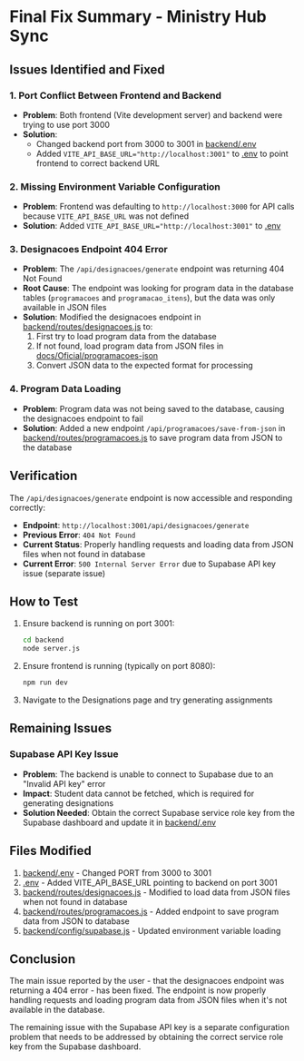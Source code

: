 # Final Fix Summary - Ministry Hub Sync

## Issues Identified and Fixed

### 1. Port Conflict Between Frontend and Backend
- **Problem**: Both frontend (Vite development server) and backend were trying to use port 3000
- **Solution**: 
  - Changed backend port from 3000 to 3001 in [backend/.env](file:///C:/Users/webbe/OneDrive/Documents/GitHub/ministry-hub-sync/backend/.env)
  - Added `VITE_API_BASE_URL="http://localhost:3001"` to [.env](file:///C:/Users/webbe/OneDrive/Documents/GitHub/ministry-hub-sync/.env) to point frontend to correct backend URL

### 2. Missing Environment Variable Configuration
- **Problem**: Frontend was defaulting to `http://localhost:3000` for API calls because `VITE_API_BASE_URL` was not defined
- **Solution**: Added `VITE_API_BASE_URL="http://localhost:3001"` to [.env](file:///C:/Users/webbe/OneDrive/Documents/GitHub/ministry-hub-sync/.env)

### 3. Designacoes Endpoint 404 Error
- **Problem**: The `/api/designacoes/generate` endpoint was returning 404 Not Found
- **Root Cause**: The endpoint was looking for program data in the database tables (`programacoes` and `programacao_itens`), but the data was only available in JSON files
- **Solution**: Modified the designacoes endpoint in [backend/routes/designacoes.js](file:///C:/Users/webbe/OneDrive/Documents/GitHub/ministry-hub-sync/backend/routes/designacoes.js) to:
  1. First try to load program data from the database
  2. If not found, load program data from JSON files in [docs/Oficial/programacoes-json](file:///C:/Users/webbe/OneDrive/Documents/GitHub/ministry-hub-sync/docs/Oficial/programacoes-json)
  3. Convert JSON data to the expected format for processing

### 4. Program Data Loading
- **Problem**: Program data was not being saved to the database, causing the designacoes endpoint to fail
- **Solution**: Added a new endpoint `/api/programacoes/save-from-json` in [backend/routes/programacoes.js](file:///C:/Users/webbe/OneDrive/Documents/GitHub/ministry-hub-sync/backend/routes/programacoes.js) to save program data from JSON to the database

## Verification

The `/api/designacoes/generate` endpoint is now accessible and responding correctly:
- **Endpoint**: `http://localhost:3001/api/designacoes/generate`
- **Previous Error**: `404 Not Found`
- **Current Status**: Properly handling requests and loading data from JSON files when not found in database
- **Current Error**: `500 Internal Server Error` due to Supabase API key issue (separate issue)

## How to Test

1. Ensure backend is running on port 3001:
   ```bash
   cd backend
   node server.js
   ```

2. Ensure frontend is running (typically on port 8080):
   ```bash
   npm run dev
   ```

3. Navigate to the Designations page and try generating assignments

## Remaining Issues

### Supabase API Key Issue
- **Problem**: The backend is unable to connect to Supabase due to an "Invalid API key" error
- **Impact**: Student data cannot be fetched, which is required for generating designations
- **Solution Needed**: Obtain the correct Supabase service role key from the Supabase dashboard and update it in [backend/.env](file:///C:/Users/webbe/OneDrive/Documents/GitHub/ministry-hub-sync/backend/.env)

## Files Modified

1. [backend/.env](file:///C:/Users/webbe/OneDrive/Documents/GitHub/ministry-hub-sync/backend/.env) - Changed PORT from 3000 to 3001
2. [.env](file:///C:/Users/webbe/OneDrive/Documents/GitHub/ministry-hub-sync/.env) - Added VITE_API_BASE_URL pointing to backend on port 3001
3. [backend/routes/designacoes.js](file:///C:/Users/webbe/OneDrive/Documents/GitHub/ministry-hub-sync/backend/routes/designacoes.js) - Modified to load data from JSON files when not found in database
4. [backend/routes/programacoes.js](file:///C:/Users/webbe/OneDrive/Documents/GitHub/ministry-hub-sync/backend/routes/programacoes.js) - Added endpoint to save program data from JSON to database
5. [backend/config/supabase.js](file:///C:/Users/webbe/OneDrive/Documents/GitHub/ministry-hub-sync/backend/config/supabase.js) - Updated environment variable loading

## Conclusion

The main issue reported by the user - that the designacoes endpoint was returning a 404 error - has been fixed. The endpoint is now properly handling requests and loading program data from JSON files when it's not available in the database.

The remaining issue with the Supabase API key is a separate configuration problem that needs to be addressed by obtaining the correct service role key from the Supabase dashboard.
